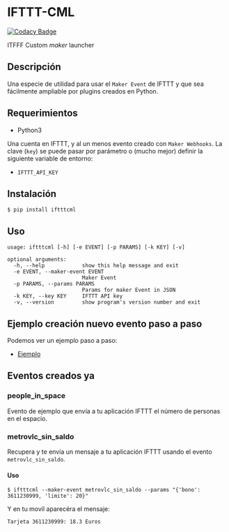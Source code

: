 # IFTTT-CML

[![Codacy Badge](https://api.codacy.com/project/badge/Grade/6e8f982ceb8347b888a5d4b57d35f64b)](https://www.codacy.com/app/penicolas/ifttt-cml?utm_source=github.com&amp;utm_medium=referral&amp;utm_content=penicolas/ifttt-cml&amp;utm_campaign=Badge_Grade)

ITFFF Custom *maker* launcher

## Descripción

Una especie de utilidad para usar el `Maker Event` de IFTTT y que sea
fácilmente ampliable por plugins creados en Python.

## Requerimientos

 * Python3

Una cuenta en IFTTT, y al un menos evento creado con `Maker Webhooks`.
La clave (`key`) se puede pasar por parámetro o (mucho mejor)
definir la siguiente variable de entorno:

 * `IFTTT_API_KEY`

## Instalación

```shell
$ pip install iftttcml
```

## Uso

```
usage: iftttcml [-h] [-e EVENT] [-p PARAMS] [-k KEY] [-v]

optional arguments:
  -h, --help            show this help message and exit
  -e EVENT, --maker-event EVENT
                        Maker Event
  -p PARAMS, --params PARAMS
                        Params for maker Event in JSON
  -k KEY, --key KEY     IFTTT API key
  -v, --version         show program's version number and exit
```

## Ejemplo creación nuevo evento paso a paso

Podemos ver un ejemplo paso a paso:

 - [Ejemplo]

## Eventos creados ya

### people_in_space

Evento de ejemplo que envía a tu aplicación IFTTT el número
de personas en el espacio.

### metrovlc_sin_saldo

Recupera y te envía un mensaje a tu aplicación IFTTT
usando el evento `metrovlc_sin_saldo`.

#### Uso

```
$ iftttcml --maker-event metrovlc_sin_saldo --params "{'bono': 3611230999, 'limite': 20}"
```

Y en tu movil aparecéra el mensaje:

```
Tarjeta 3611230999: 18.3 Euros
```

[Ejemplo]:EXAMPLE.md
